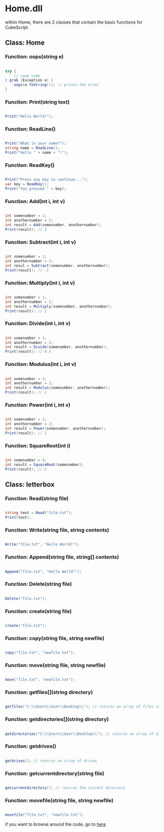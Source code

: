 # Home.dll

within Home, there are 2 classes that contain the basic functions for CubeScript.

## Class: Home

### Function: oops(string e)

```cs

try {
    // some code
} grab (Exception e) {
    oops(e.ToString()); // prints the error
}

```

### Function: Print(string text)

```cs

Print("Hello World!");

```

### Function: ReadLine()

```cs

Print("What is your name?");
string name = ReadLine();
Print("Hello " + name + "!");

```

### Function: ReadKey()

```cs

Print("Press any key to continue...");
var key = ReadKey();
Print("You pressed " + key);

```

### Function: Add(int i, int v)

```cs

int somenumber = 1;
int anothernumber = 2;
int result = Add(somenumber, anothernumber);
Print(result); // 3

```

### Function: Subtract(int i, int v)

```cs

int somenumber = 1;
int anothernumber = 2;
int resul = Subtract(somenumber, anothernumber);
Print(result); // -1

```

### Function: Multiply(int i, int v)

```cs

int somenumber = 1;
int anothernumber = 2;
int result = Multiply(somenumber, anothernumber);
Print(result); // 2

```

### Function: Divide(int i, int v)

```cs

int somenumber = 1;
int anothernumber = 2;
int result = Divide(somenumber, anothernumber);
Print(result); // 0.5

```

### Function: Modulus(int i, int v)

```cs

int somenumber = 1;
int anothernumber = 2;
int result = Modulus(somenumber, anothernumber);
Print(result); // 1

```

### Function: Power(int i, int v)

```cs

int somenumber = 1;
int anothernumber = 2;
int result = Power(somenumber, anothernumber);
Print(result); // 1

```

### Function: SquareRoot(int i)

```cs

int somenumber = 4;
int result = SquareRoot(somenumber);
Print(result); // 2

```


## Class: letterbox

### Function: Read(string file)

```cs

string text = Read("file.txt");
Print(text);

```

### Function: Write(string file, string contents)

```cs

Write("file.txt", "Hello World!");

```

### Function: Append(string file, string[] contents)

```cs

Append("file.txt", "Hello World!");

``` 

### Function: Delete(string file)

```cs

Delete("file.txt");

```

### Function: create(string file)

```cs

create("file.txt");

```

### Function: copy(string file, string newfile)

```cs

copy("file.txt", "newfile.txt");

```

### Function: move(string file, string newfile)

```cs

move("file.txt", "newfile.txt");

```

### Function: getfiles[](string directory)

```cs

getfiles("C:\\Users\\User\\Desktop\\"); // returns an array of files in the directory

```

### Function: getdirectories[](string directory)

```cs

getdirectories("C:\\Users\\User\\Desktop\\"); // returns an array of directories in the directory

```

### Function: getdrives()

```cs

getdrives(); // returns an array of drives

```

### Function: getcurrentdirectory(string file)

```cs

getcurrentdirectory(); // returns the current directory

```

### Function: movefile(string file, string newfile)

```cs

movefile("file.txt", "newfile.txt");

```


if you want to browse around the code, go to [here](/docs/homelib )